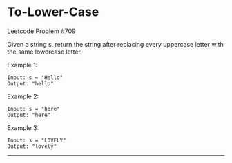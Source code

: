 # To-Lower-Case
Leetcode Problem #709

Given a string s, return the string after replacing every uppercase letter with the same lowercase letter.


Example 1:
```
Input: s = "Hello"
Output: "hello"
```

Example 2:
```
Input: s = "here"
Output: "here"
```

Example 3:
```
Input: s = "LOVELY"
Output: "lovely"
```

---
